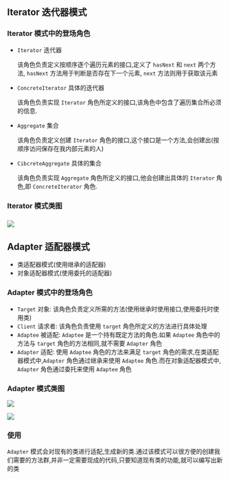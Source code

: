 ## Iterator 迭代器模式

### Iterator 模式中的登场角色

* `Iterator` 迭代器

  该角色负责定义按顺序逐个遍历元素的接口,定义了 `hasNext` 和 `next` 两个方法, `hasNext` 方法用于判断是否存在下一个元素, `next` 方法则用于获取该元素

* `ConcreteIterator` 具体的迭代器

  该角色负责实现 `Iterator` 角色所定义的接口,该角色中包含了遍历集合所必须的信息.

* `Aggregate` 集合

  该角色负责定义创建 `Iterator` 角色的接口,这个接口是一个方法,会创建出(按顺序访问保存在我内部元素的人)

* `CibcreteAggregate` 具体的集合

  该角色负责实现 `Aggregate` 角色所定义的接口,他会创建出具体的 `Iterator` 角色,即 `ConcreteIterator` 角色.

### Iterator 模式类图

### ![](C:\Users\work\Pictures\Iterator.jpg)

## Adapter 适配器模式

* 类适配器模式(使用继承的适配器)
* 对象适配器模式(使用委托的适配器)

### Adapter 模式中的登场角色

* `Target` 对象: 该角色负责定义所需的方法(使用继承时使用接口,使用委托时使用类)
* `Client` 请求者: 该角色负责使用 `target` 角色所定义的方法进行具体处理
* `Adaptee` 被适配: `Adaptee` 是一个持有既定方法的角色.如果 `Adaptee` 角色中的方法与 `target` 角色的方法相同,就不需要 `Adapter` 角色
* `Adapter` 适配: 使用 `Adaptee` 角色的方法来满足 `target` 角色的需求,在类适配器模式中,`Adapter` 角色通过继承来使用 `Adaptee` 角色.而在对象适配器模式中, `Adapter` 角色通过委托来使用 `Adaptee` 角色

### Adapter 模式类图

![](C:\Users\work\Pictures\类适配器模式类图.png)

![](C:\Users\work\Pictures\对象适配器模式的类图.png)

### 使用

`Adapter` 模式会对现有的类进行适配,生成新的类.通过该模式可以很方便的创建我们需要的方法群,并非一定需要现成的代码,只要知道现有类的功能,就可以编写出新的类

